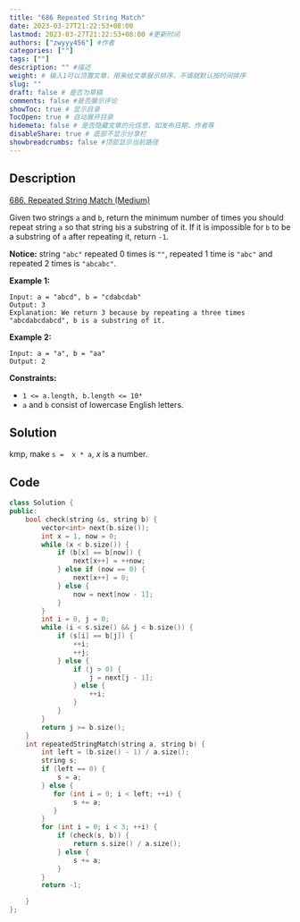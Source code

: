 ```yaml
---
title: "686 Repeated String Match"
date: 2023-03-27T21:22:53+08:00
lastmod: 2023-03-27T21:22:53+08:00 #更新时间
authors: ["zwyyy456"] #作者
categories: [""]
tags: [""]
description: "" #描述
weight: # 输入1可以顶置文章，用来给文章展示排序，不填就默认按时间排序
slug: ""
draft: false # 是否为草稿
comments: false #是否展示评论
showToc: true # 显示目录
TocOpen: true # 自动展开目录
hidemeta: false # 是否隐藏文章的元信息，如发布日期、作者等
disableShare: true # 底部不显示分享栏
showbreadcrumbs: false #顶部显示当前路径
---
```

## Description
[686. Repeated String Match (Medium)](https://leetcode.com/problems/repeated-string-match/)

Given two strings `a` and `b`, return the minimum number of times you should repeat string  `a` so
that string `b`is a substring of it. If it is impossible for `b`  to be a substring of `a` after
repeating it, return `-1`.

**Notice:** string `"abc"` repeated 0 times is `""`, repeated 1 time is `"abc"` and repeated 2 times
is `"abcabc"`.

**Example 1:**

```
Input: a = "abcd", b = "cdabcdab"
Output: 3
Explanation: We return 3 because by repeating a three times "abcdabcdabcd", b is a substring of it.

```

**Example 2:**

```
Input: a = "a", b = "aa"
Output: 2

```

**Constraints:**

- `1 <= a.length, b.length <= 10⁴`
- `a` and `b` consist of lowercase English letters.

## Solution
kmp, make `s =  x * a`, $x$ is a number.

## Code
```cpp
class Solution {
public:
    bool check(string &s, string b) {
        vector<int> next(b.size());
        int x = 1, now = 0;
        while (x < b.size()) {
            if (b[x] == b[now]) {
                next[x++] = ++now;
            } else if (now == 0) {
                next[x++] = 0;
            } else {
                now = next[now - 1];
            }
        }
        int i = 0, j = 0;
        while (i < s.size() && j < b.size()) {
            if (s[i] == b[j]) {
                ++i;
                ++j;
            } else {
                if (j > 0) {
                    j = next[j - 1];
                } else {
                    ++i;
                }
            }
        }
        return j >= b.size();
    }
    int repeatedStringMatch(string a, string b) {
        int left = (b.size() - 1) / a.size();
        string s;
        if (left == 0) {
            s = a;
        } else {
           for (int i = 0; i < left; ++i) {
                s += a; 
           } 
        }
        for (int i = 0; i < 3; ++i) {
            if (check(s, b)) {
                return s.size() / a.size();
            } else {
                s += a;
            }
        }
        return -1;

    }
};
```